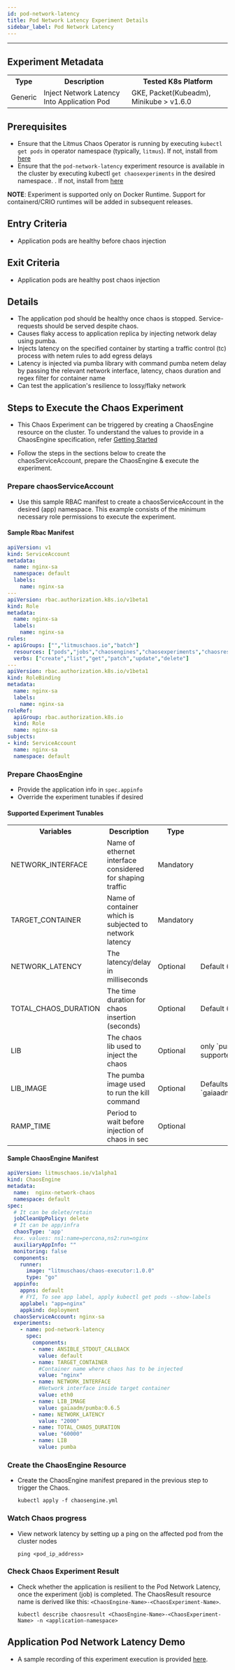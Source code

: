 ```yaml
---
id: pod-network-latency
title: Pod Network Latency Experiment Details
sidebar_label: Pod Network Latency
---
```

------

## Experiment Metadata

<table>
<tr>
<th> Type </th>
<th> Description </th>
<th> Tested K8s Platform </th>
</tr>
<tr>
<td> Generic </td>
<td> Inject Network Latency Into Application Pod </td>
<td> GKE, Packet(Kubeadm), Minikube > v1.6.0 </td>
</tr>
</table>

## Prerequisites
- Ensure that the Litmus Chaos Operator is running by executing `kubectl get pods` in operator namespace (typically, `litmus`). If not, install from [here](https://raw.githubusercontent.com/litmuschaos/pages/master/docs/litmus-operator-latest.yaml)
- Ensure that the `pod-network-latency` experiment resource is available in the cluster by executing kubectl `get chaosexperiments` in the desired namespace. . If not, install from [here](https://hub.litmuschaos.io/charts/generic/experiments/pod-network-latency)


<div class="danger">
    <strong>NOTE</strong>: 
        Experiment is supported only on Docker Runtime. Support for containerd/CRIO runtimes will be added in subsequent releases.
</div>

## Entry Criteria

- Application pods are healthy before chaos injection

## Exit Criteria

- Application pods are healthy post chaos injection

## Details

- The application pod should be healthy once chaos is stopped. Service-requests should be         served despite chaos.
- Causes flaky access to application replica by injecting network delay using pumba.
- Injects latency on the specified container by starting a traffic control (tc) process with      netem rules to add egress delays
- Latency is injected via pumba library with command pumba netem delay by passing the relevant    network interface, latency, chaos duration and regex filter for container name
- Can test the application's resilience to lossy/flaky network

## Steps to Execute the Chaos Experiment

- This Chaos Experiment can be triggered by creating a ChaosEngine resource on the cluster. To understand the values to provide in a ChaosEngine specification, refer [Getting Started](getstarted.md/#prepare-chaosengine)

- Follow the steps in the sections below to create the chaosServiceAccount, prepare the ChaosEngine & execute the experiment.

### Prepare chaosServiceAccount

- Use this sample RBAC manifest to create a chaosServiceAccount in the desired (app) namespace. This example consists of the minimum necessary role permissions to execute the experiment.

#### Sample Rbac Manifest

```yaml
apiVersion: v1
kind: ServiceAccount
metadata:
  name: nginx-sa
  namespace: default
  labels:
    name: nginx-sa
---
apiVersion: rbac.authorization.k8s.io/v1beta1
kind: Role
metadata:
  name: nginx-sa
  labels:
    name: nginx-sa
rules:
- apiGroups: ["","litmuschaos.io","batch"]
  resources: ["pods","jobs","chaosengines","chaosexperiments","chaosresults"]
  verbs: ["create","list","get","patch","update","delete"]
---
apiVersion: rbac.authorization.k8s.io/v1beta1
kind: RoleBinding
metadata:
  name: nginx-sa
  labels:
    name: nginx-sa
roleRef:
  apiGroup: rbac.authorization.k8s.io
  kind: Role
  name: nginx-sa
subjects:
- kind: ServiceAccount
  name: nginx-sa
  namespace: default

```

### Prepare ChaosEngine

- Provide the application info in `spec.appinfo`
- Override the experiment tunables if desired

#### Supported Experiment Tunables

<table>
<tr>
<th> Variables </th>
<th> Description  </th>
<th> Type </th>
<th> Notes </th>
</tr>
<tr>
<td> NETWORK_INTERFACE </td>
<td> Name of ethernet interface considered for shaping traffic  </td>
<td> Mandatory </td>
<td> </td>
</tr>
<tr>
<td> TARGET_CONTAINER  </td>
<td> Name of container which is subjected to network latency </td>
<td> Mandatory </td>
<td> </td>
</tr>
<tr>
<td> NETWORK_LATENCY </td>
<td> The latency/delay in milliseconds </td>
<td> Optional </td>
<td> Default (60000ms) </td>
</tr>
<tr>
<td> TOTAL_CHAOS_DURATION </td>
<td> The time duration for chaos insertion (seconds) </td>
<td> Optional </td>
<td> Default (60000ms) </td>
</tr>
<tr>
<td> LIB </td>
<td> The chaos lib used to inject the chaos </td>
<td> Optional  </td>
<td> only `pumba` supported currently </td>
</tr>
<tr>
<td> LIB_IMAGE  </td>
<td> The pumba image used to run the kill command </td>
<td> Optional  </td>
<td> Defaults to `gaiaadm/pumba:0.6.5` </td>
</tr>
<tr>
<td> RAMP_TIME </td>
<td> Period to wait before injection of chaos in sec </td>
<td> Optional  </td>
<td> </td>
</tr>
</table>

#### Sample ChaosEngine Manifest

```yaml
apiVersion: litmuschaos.io/v1alpha1
kind: ChaosEngine
metadata:
  name:  nginx-network-chaos
  namespace: default
spec: 
  # It can be delete/retain
  jobCleanUpPolicy: delete
  # It can be app/infra
  chaosType: 'app'
  #ex. values: ns1:name=percona,ns2:run=nginx 
  auxiliaryAppInfo: ""
  monitoring: false
  components:
    runner:
      image: "litmuschaos/chaos-executor:1.0.0"
      type: "go"
  appinfo: 
    appns: default
    # FYI, To see app label, apply kubectl get pods --show-labels
    applabel: "app=nginx"
    appkind: deployment
  chaosServiceAccount: nginx-sa
  experiments:
    - name: pod-network-latency
      spec:
        components:
        - name: ANSIBLE_STDOUT_CALLBACK
          value: default
        - name: TARGET_CONTAINER
          #Container name where chaos has to be injected
          value: "nginx" 
        - name: NETWORK_INTERFACE
          #Network interface inside target container
          value: eth0                   
        - name: LIB_IMAGE
          value: gaiaadm/pumba:0.6.5
        - name: NETWORK_LATENCY
          value: "2000"
        - name: TOTAL_CHAOS_DURATION
          value: "60000"
        - name: LIB
          value: pumba
```
### Create the ChaosEngine Resource

- Create the ChaosEngine manifest prepared in the previous step to trigger the Chaos.

  `kubectl apply -f chaosengine.yml`

### Watch Chaos progress

- View network latency by setting up a ping on the affected pod from the cluster nodes 

  `ping <pod_ip_address>`

### Check Chaos Experiment Result

- Check whether the application is resilient to the Pod Network Latency, once the experiment (job) is completed. The ChaosResult resource name is derived like this: `<ChaosEngine-Name>-<ChaosExperiment-Name>`.

  `kubectl describe chaosresult <ChaosEngine-Name>-<ChaosExperiment-Name> -n <application-namespace>`


## Application Pod Network Latency Demo

- A sample recording of this experiment execution is provided [here](https://youtu.be/QsQZyXVCcCw).